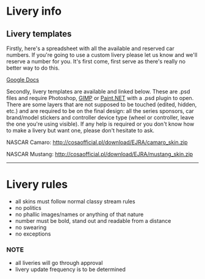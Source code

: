 # Livery info
## Livery templates
Firstly, here's a spreadsheet with all the available and reserved car numbers. If you're going to use a custom livery please let us know and we'll reserve a number for you. 
It's first come, first serve as there's really no better way to do this.

[Google Docs](https://docs.google.com/spreadsheets/d/1VBlGMenDzSyw7FgVKSSwu8EjR8U9fzolCj8kF4WGozA/edit?usp=sharing)

Secondly, livery templates are available and linked below. These are .psd files and require Photoshop, [GIMP](https://www.gimp.org/) or [Paint.NET](https://www.getpaint.net/) with a .psd plugin to open.
There are some layers that are not supposed to be touched (edited, hidden, etc.) and are required to be on the final design: all the series sponsors, car brand/model stickers and controller device type (wheel or controller, leave the one you're using visible). If any help is required or you don't know how to make a livery but want one, please don't hesitate to ask.

NASCAR Camaro: http://cosaofficial.pl/download/EJRA/camaro_skin.zip

NASCAR Mustang: http://cosaofficial.pl/download/EJRA/mustang_skin.zip

---

# Livery rules
- all skins must follow normal classy stream rules
- no politics
- no phallic images/names or anything of that nature
- number must be bold, stand out and readable from a distance
- no swearing
- no exceptions

### NOTE
- all liveries will go through approval
- livery update frequency is to be determined
